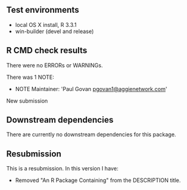 ## Test environments
* local OS X install, R 3.3.1
* win-builder (devel and release)

## R CMD check results
There were no ERRORs or WARNINGs.

There was 1 NOTE:

* NOTE Maintainer: 'Paul Govan <pgovan1@aggienetwork.com>'

New submission
  
## Downstream dependencies
There are currently no downstream dependencies for this package.

## Resubmission
This is a resubmission. In this version I have:

* Removed "An R Package Containing" from the DESCRIPTION title.
